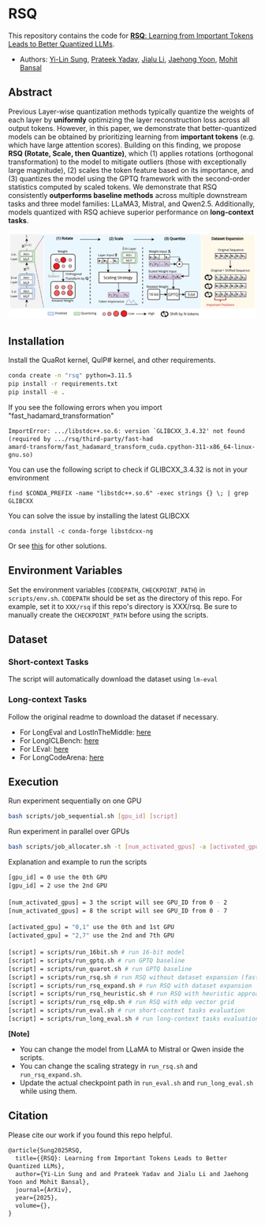 
# RSQ
This repository contains the code for [**RSQ**: Learning from Important Tokens Leads to Better Quantized LLMs]().

* Authors: [Yi-Lin Sung](https://ylsung.github.io/), [Prateek Yadav](https://prateeky2806.github.io/), [Jialu Li](https://jialuli-luka.github.io/), [Jaehong Yoon](https://jaehong31.github.io/), [Mohit Bansal](https://www.cs.unc.edu/~mbansal/)


## Abstract
Previous Layer-wise quantization methods typically quantize the weights of each layer by **uniformly** optimizing the layer reconstruction loss across all output tokens. However, in this paper, we demonstrate that better-quantized models can be obtained by prioritizing learning from **important tokens** (e.g. which have large attention scores). Building on this finding, we propose **RSQ (Rotate, Scale, then Quantize)**, which (1) applies rotations (orthogonal transformation) to the model to mitigate outliers (those with exceptionally large magnitude), (2) scales the token feature based on its importance, and (3) quantizes the model using the GPTQ framework with the second-order statistics computed by scaled tokens. We demonstrate that RSQ consistently **outperforms baseline methods** across multiple downstream tasks and three model families: LLaMA3, Mistral, and Qwen2.5. Additionally, models quantized with RSQ achieve superior performance on **long-context tasks**.

![Your Image](img/rsq.png)

## Installation
Install the QuaRot kernel, QuIP\# kernel, and other requirements.

```bash
conda create -n "rsq" python=3.11.5
pip install -r requirements.txt
pip install -e .
```

If you see the following errors when you import "fast_hadamard_transformation"
```
ImportError: .../libstdc++.so.6: version `GLIBCXX_3.4.32' not found (required by .../rsq/third-party/fast-had
amard-transform/fast_hadamard_transform_cuda.cpython-311-x86_64-linux-gnu.so)
```

You can use the following script to check if GLIBCXX_3.4.32 is not in your environment
```
find $CONDA_PREFIX -name "libstdc++.so.6" -exec strings {} \; | grep GLIBCXX
```

You can solve the issue by installing the latest GLIBCXX
```
conda install -c conda-forge libstdcxx-ng
```
Or see [this](https://stackoverflow.com/questions/76974555/glibcxx-3-4-32-not-found-error-at-runtime-gcc-13-2-0) for other solutions.

## Environment Variables
Set the environment variables (`CODEPATH`, `CHECKPOINT_PATH`) in `scripts/env.sh`. `CODEPATH` should be set as the directory of this repo. For example, set it to `XXX/rsq` if this repo's directory is XXX/rsq. Be sure to manually create the `CHECKPOINT_PATH` before using the scripts.

## Dataset

### Short-context Tasks
The script will automatically download the dataset using `lm-eval`

### Long-context Tasks
Follow the original readme to download the dataset if necessary.

* For LongEval and LostInTheMiddle: [here](qllm-eval/qllm_eval/evaluation/q_long/README.md)
* For LongICLBench: [here](LongICLBench/README.md)
* For LEval: [here](LEval/README.md)
* For LongCodeArena: [here](lca-baselines/README.md)


## Execution

Run experiment sequentially on one GPU
```bash
bash scripts/job_sequential.sh [gpu_id] [script]
```

Run experiment in parallel over GPUs 
```bash
bash scripts/job_allocater.sh -t [num_activated_gpus] -a [activated_gpu] [script]
```

Explanation and example to run the scripts
```bash
[gpu_id] = 0 use the 0th GPU
[gpu_id] = 2 use the 2nd GPU

[num_activated_gpus] = 3 the script will see GPU_ID from 0 - 2
[num_activated_gpus] = 8 the script will see GPU_ID from 0 - 7

[activated_gpu] = "0,1" use the 0th and 1st GPU
[activated_gpu] = "2,7" use the 2nd and 7th GPU

[script] = scripts/run_16bit.sh # run 16-bit model
[script] = scripts/run_gptq.sh # run GPTQ baseline
[script] = scripts/run_quarot.sh # run GPTQ baseline
[script] = scripts/run_rsq.sh # run RSQ without dataset expansion (faster and more efficient)
[script] = scripts/run_rsq_expand.sh # run RSQ with dataset expansion
[script] = scripts/run_rsq_heuristic.sh # run RSQ with heuristic approach
[script] = scripts/run_rsq_e8p.sh # run RSQ with e8p vector grid
[script] = scripts/run_eval.sh # run short-context tasks evaluation
[script] = scripts/run_long_eval.sh # run long-context tasks evaluation
```

**[Note]**
* You can change the model from LLaMA to Mistral or Qwen inside the scripts.
* You can change the scaling strategy in `run_rsq.sh` and `run_rsq_expand.sh`.
* Update the actual checkpoint path in `run_eval.sh` and `run_long_eval.sh` while using them.

## Citation 

Please cite our work if you found this repo helpful.

```
@article{Sung2025RSQ,
  title={{RSQ}: Learning from Important Tokens Leads to Better Quantized LLMs},
  author={Yi-Lin Sung and and Prateek Yadav and Jialu Li and Jaehong Yoon and Mohit Bansal},
  journal={ArXiv},
  year={2025},
  volume={},
}
```
